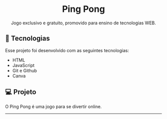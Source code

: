 <h1 align="center"> Ping Pong </h1>

<p align="center">
Jogo exclusivo e gratuito, promovido para ensino de tecnologias WEB. <br/>


## 🚀 Tecnologias

Esse projeto foi desenvolvido com as seguintes tecnologias:

- HTML 
- JavaScript
- Git e Github
- Canva

## 💻 Projeto

O Ping Pong é uma jogo para se divertir online.

---

